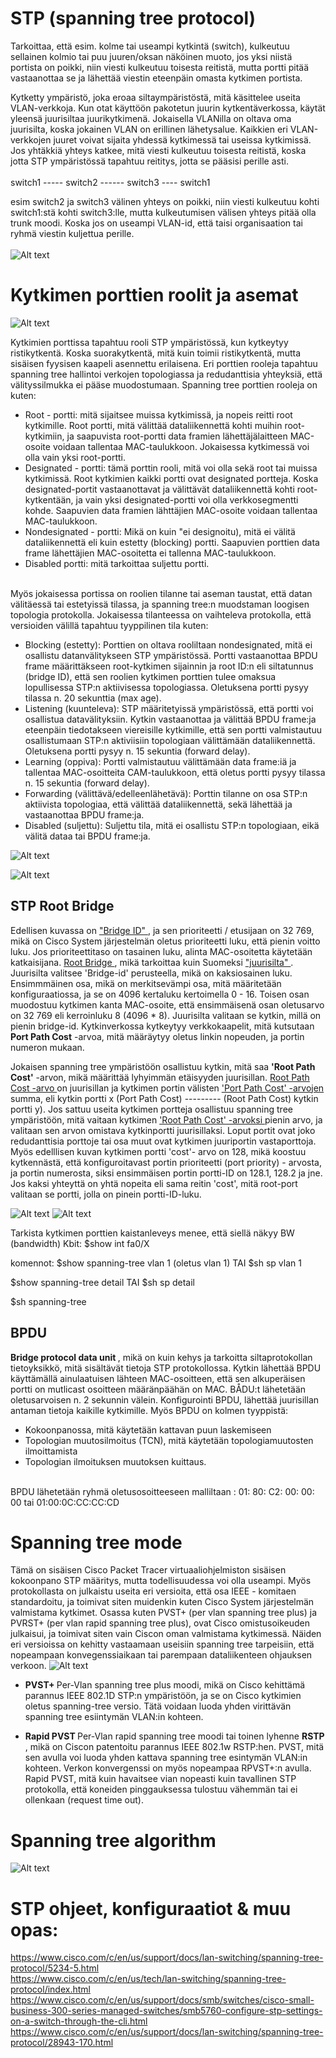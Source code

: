 # STP (spanning tree protocol)

Tarkoittaa, että esim. kolme tai useampi kytkintä (switch), kulkeutuu sellainen kolmio tai puu juuren/oksan näköinen muoto, jos yksi niistä portista on poikki, niin viesti kulkeutuu toisesta reitistä, mutta portti pitää vastaanottaa se ja lähettää viestin eteenpäin omasta kytkimen portista. <br>

Kytketty ympäristö, joka eroaa siltaympäristöstä, mitä käsittelee useita VLAN-verkkoja. Kun otat käyttöön pakotetun juurin kytkentäverkossa, käytät yleensä juurisiltaa juurikytkimenä. Jokaisella VLANilla on oltava oma juurisilta, koska jokainen VLAN on erillinen lähetysalue. Kaikkien eri VLAN-verkkojen juuret voivat sijaita yhdessä kytkimessä tai useissa kytkimissä. Jos yhtäkkiä yhteys katkee, mitä viesti kulkeutuu toisesta reitistä, koska jotta STP ympäristössä tapahtuu reititys, jotta se pääsisi perille asti.
<br><br>
switch1 ----- switch2 ------ switch3 ---- switch1  <br>

esim switch2 ja switch3 välinen yhteys on poikki, niin viesti kulkeutuu kohti switch1:stä kohti switch3:lle, mutta kulkeutumisen välisen yhteys pitää olla trunk moodi. Koska jos on useampi VLAN-id, että taisi organisaation tai ryhmä viestin kuljettua perille. <br><br>
![Alt text](image/STP-topology1.PNG?raw=true "None") <br>

# Kytkimen porttien roolit ja asemat

![Alt text](image/STP-SwitchDetails.png?raw=true "None") <br>

Kytkimien porttissa tapahtuu rooli STP ympäristössä, kun kytkeytyy ristikytkentä. Koska suorakytkentä, mitä kuin toimii ristikytkentä, mutta sisäisen fyysisen kaapeli asennettu erilaisena. Eri porttien rooleja tapahtuu spanning tree hallintoi verkojen topologiassa ja redudanttisia yhteyksiä, että välityssilmukka ei pääse muodostumaan. Spanning tree porttien rooleja on kuten:

- Root - portti: mitä sijaitsee muissa kytkimissä, ja nopeis reitti root kytkimille. Root portti, mitä välittää dataliikennettä kohti muihin root-kytkimiin, ja saapuvista root-portti data framien lähettäjälaitteen MAC-osoite voidaan tallentaa MAC-taulukkoon. Jokaisessa kytkimessä voi olla vain yksi root-portti.
- Designated - portti: tämä porttin rooli, mitä voi olla sekä root tai muissa kytkimissä. Root kytkimien kaikki portti ovat designated portteja. Koska designated-portit vastaanottavat ja välittävät dataliikennettä kohti root-kytkentään, ja vain yksi designated-portti voi olla verkkosegmentti kohde. Saapuvien data framien lähttäjien MAC-osoite voidaan tallentaa MAC-taulukkoon.
- Nondesignated - portti: Mikä on kuin "ei designoitu), mitä ei välitä dataliikennettä eli kuin estetty (blocking) portti. Saapuvien porttien data frame lähettäjien MAC-osoitetta ei tallenna MAC-taulukkoon.
- Disabled portti: mitä tarkoittaa suljettu portti.
<br>
Myös jokaisessa portissa on roolien tilanne tai aseman taustat, että datan välitäessä tai estetyissä tilassa, ja spanning tree:n muodstaman loogisen topologia protokolla. Jokaisessa tilanteessa on vaihteleva protokolla, että versioiden välillä tapahtuu tyyppilinen tila kuten:

- Blocking (estetty): Porttien on oltava rooliltaan nondesignated, mitä ei osallistu datanvälitykseen STP ympäristössä. Portti vastaanottaa BPDU frame määrittäkseen root-kytkimen sijainnin ja root ID:n eli siltatunnus (bridge ID), että sen roolien kytkimen porttien tulee omaksua lopullisessa STP:n aktiivisessa topologiassa. Oletuksena portti pysyy tilassa n. 20 sekunttia (max age).
- Listening (kuunteleva): STP määritetyissä ympäristössä, että portti voi osallistua datavälityksiin. Kytkin vastaanottaa ja välittää BPDU frame:ja eteenpäin tiedotakseen viereisille kytkimille, että sen portti valmistautuu osallistumaan STP:n aktiviisiin topologiaan välittämään dataliikennettä. Oletuksena portti pysyy n. 15 sekuntia (forward delay).
- Learning (oppiva): Portti valmistautuu välittämään data frame:iä ja tallentaa MAC-osoitteita CAM-taulukkoon, että oletus portti pysyy tilassa n. 15 sekuntia (forward delay).
- Forwarding (välittävä/edelleenlähetävä): Porttin tilanne on osa STP:n aktiivista topologiaa, että välittää dataliikennettä, sekä lähettää ja vastaanottaa BPDU frame:ja.
- Disabled (suljettu): Suljettu tila, mitä ei osallistu STP:n topologiaan, eikä välitä dataa tai BPDU frame:ja.

![Alt text](image/STP-Switch1.PNG?raw=true "None") <br>

![Alt text](image/STP-Switch2.PNG?raw=true "None") <br>

<h2>STP Root Bridge </h2>

Edellisen kuvassa on <ins> "Bridge ID" </ins> , ja sen prioriteetti / etusijaan on 32 769, mikä on Cisco System järjestelmän oletus prioriteetti luku, että pienin voitto luku. Jos prioriteettitaso on tasainen luku, alinta MAC-osoitetta käytetään katkaisijana. <ins> Root Bridge </ins>, mikä tarkoittaa kuin Suomeksi <ins> "juurisilta" </ins>. Juurisilta valitsee 'Bridge-id' perusteella, mikä on kaksiosainen luku. Ensimmmäinen osa, mikä on merkitsevämpi osa, mitä määritetään konfiguraatiossa, ja se on 4096 kertaluku kertoimella 0 - 16. Toisen osan muodostuu kytkimen kanta MAC-osoite, että ensimmäisenä osan oletusarvo on 32 769 eli kerroinluku 8 (4096 * 8). Juurisilta valitaan se kytkin, millä on pienin bridge-id. Kytkinverkossa kytkeytyy verkkokaapelit, mitä kutsutaan <b>Port Path Cost</b> -arvoa, mitä määräytyy oletus linkin nopeuden, ja portin numeron mukaan. <br>

Jokaisen spanning tree ympäristöön osallistuu kytkin, mitä saa <b> 'Root Path Cost'</b> -arvon, mikä määrittää lyhyimmän etäisyyden juurisillan. <ins> Root Path Cost -arvo </ins> on juurisillan ja kytkimen portin välisten <ins> 'Port Path Cost' -arvojen </ins> summa, eli kytkin portti x (Port Path Cost) --------- (Root Path Cost) kytkin portti y). Jos sattuu useita kytkimen portteja osallistuu spanning tree ympäristöön, mitä vaitaan kytkimen <ins> 'Root Path Cost' -arvoksi </ins> pienin arvo, ja valitaan sen arvon omistava kytkinportti juurisillaksi. Loput portit ovat joko redudanttisia porttoje tai osa muut ovat kytkimen juuriportin vastaporttoja. Myös edelllisen kuvan kytkimen portti 'cost'- arvo on 128, mikä koostuu kytkennästä, että konfiguroitavast portin prioriteetti (port priority) - arvosta, ja portin numerosta, siksi ensimmäisen portin portti-ID on 128.1, 128.2 ja jne. Jos kaksi yhteyttä on yhtä nopeita eli sama reitin 'cost', mitä root-port valitaan se portti, jolla on pinein portti-ID-luku.

![Alt text](image/STP-defaultPortCost.PNG?raw=true "None") 
![Alt text](image/STP-LinkPortCost.PNG?raw=true "None") <br>

Tarkista kytkimen porttien kaistanleveys menee, että siellä näkyy BW (bandwidth) Kbit: $show int fa0/X

komennot:
$show spanning-tree vlan 1 (oletus vlan 1)
TAI
$sh sp vlan 1


$show spanning-tree detail
TAI
$sh sp detail

$sh spanning-tree

<h2>BPDU</h2>

<b> Bridge protocol data unit </b>, mikä on kuin kehys ja tarkoitta siltaprotokollan tietoyksikkö, mitä sisältävät tietoja STP protokollossa. Kytkin lähettää BPDU käyttämällä ainulaatuisen lähteen MAC-osoitteen, että sen alkuperäisen portti on mutlicast osoitteen määränpäähän on MAC. BÅDU:t lähetetään oletusarvoisen n. 2 sekunnin välein. Konfigurointi BPDU, lähettää juurisillan antaman tietoja kaikille kytkimille. Myös BPDU on kolmen tyyppistä:
- Kokoonpanossa, mitä käytetään kattavan puun laskemiseen
- Topologian muutosilmoitus (TCN), mitä käytetään topologiamuutosten ilmoittamista
- Topologian ilmoituksen muutoksen kuittaus.

<br> BPDU lähetetään ryhmä oletusosoitteeseen malliltaan : 01: 80: C2: 00: 00: 00 tai 01:00:0C:CC:CC:CD

# Spanning tree mode

Tämä on sisäisen Cisco Packet Tracer virtuaaliohjelmiston sisäisen kokoonpano STP määritys, mutta todellisuudessa voi olla useampi. Myös protokollasta on julkaistu useita eri versioita, että osa IEEE - komitaen standardoitu, ja toimivat siten muidenkin kuten Cisco System järjestelmän valmistama kytkimet. Osassa kuten PVST+ (per vlan spanning tree plus) ja PVRST+ (per vlan rapid spanning tree plus), ovat Cisco omistusoikeuden julkaisui, ja toimivat siten vain Ciscon oman valmistama kytkimessä. Näiden eri versioissa on kehitty vastaamaan useisiin spanning tree tarpeisiin, että nopeampaan konvegenssiaikaan tai parempaan dataliikenteen ohjauksen verkoon.
![Alt text](image/STP-modes.PNG?raw=true "None") <br>

- <b>PVST+ </b> Per-Vlan spanning tree plus moodi, mikä on Cisco kehittämä parannus IEEE 802.1D STP:n ympäristöön, ja se on Cisco kytkimien oletus spanning-tree versio. Tätä voidaan luoda yhden virittävän spanning tree esiintymän VLAN:in kohteen.  <br>

- <b>Rapid PVST </b> Per-Vlan rapid spanning tree moodi tai toinen lyhenne <b> RSTP </b>, mikä on Ciscon patentoitu parannus IEEE 802.1w RSTP:hen. PVST, mitä sen avulla voi luoda yhden kattava spanning tree esintymän VLAN:in kohteen. Verkon konvergenssi on myös nopeampaa RPVST+:n avulla. Rapid PVST, mitä kuin havaitsee vian nopeasti kuin tavallinen STP protokolla, että koneiden pinggauksessa tulostuu vähemmän tai ei ollenkaan (request time out).

# Spanning tree algorithm

![Alt text](image/STP-defaultPortCost.PNG?raw=true "None") <br>


# STP ohjeet, konfiguraatiot & muu opas:
https://www.cisco.com/c/en/us/support/docs/lan-switching/spanning-tree-protocol/5234-5.html <br>
https://www.cisco.com/c/en/us/tech/lan-switching/spanning-tree-protocol/index.html <br>
https://www.cisco.com/c/en/us/support/docs/smb/switches/cisco-small-business-300-series-managed-switches/smb5760-configure-stp-settings-on-a-switch-through-the-cli.html <br>
https://www.cisco.com/c/en/us/support/docs/lan-switching/spanning-tree-protocol/28943-170.html <br>
